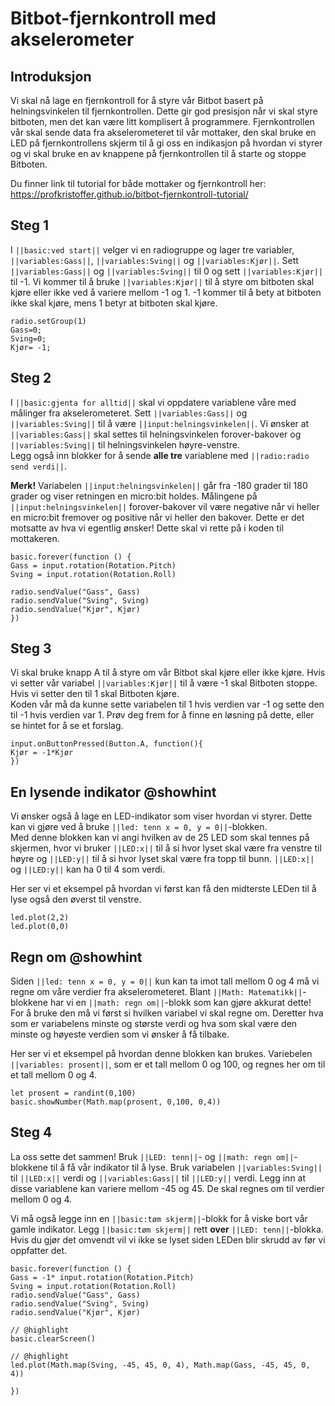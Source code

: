 # Bitbot-fjernkontroll med akselerometer

## Introduksjon

Vi skal nå lage en fjernkontroll for å styre vår Bitbot basert på helningsvinkelen til fjernkontrollen. Dette gir god presisjon når vi skal styre bitboten, men det kan være litt komplisert å programmere.
Fjernkontrollen vår skal sende data fra akselerometeret til vår mottaker, den skal bruke en LED på fjernkontrollens skjerm til å gi oss en indikasjon på hvordan vi styrer og vi skal bruke en av knappene på fjernkontrollen til å starte og stoppe Bitboten.  

Du finner link til tutorial for både mottaker og fjernkontroll her: https://profkristoffer.github.io/bitbot-fjernkontroll-tutorial/ 

## Steg 1

I ``||basic:ved start||`` velger vi en radiogruppe og lager tre variabler, ``||variables:Gass||``, ``||variables:Sving||`` og ``||variables:Kjør||``. Sett ``||variables:Gass||`` og ``||variables:Sving||`` til 0 og sett ``||variables:Kjør||`` til -1.
Vi kommer til å bruke ``||variables:Kjør||`` til å styre om bitboten skal kjøre eller ikke ved å variere mellom -1 og 1. -1 kommer til å bety at bitboten ikke skal kjøre, mens 1 betyr at bitboten skal kjøre.


```blocks
radio.setGroup(1)
Gass=0;
Sving=0;
Kjør= -1;
```
## Steg 2

I ``||basic:gjenta for alltid||`` skal vi oppdatere variablene våre med målinger fra akselerometeret. Sett ``||variables:Gass||`` og ``||variables:Sving||`` til å være ``||input:helningsvinkelen||``. Vi ønsker at ``||variables:Gass||`` skal settes til helningsvinkelen forover-bakover og ``||variables:Sving||`` til helningsvinkelen høyre-venstre.  
Legg også inn blokker for å sende **alle tre** variablene med ``||radio:radio send verdi||``.  

**Merk!** Variabelen ``||input:helningsvinkelen||`` går fra -180 grader til 180 grader og viser retningen en micro:bit holdes. Målingene på ``||input:helningsvinkelen||`` forover-bakover vil være negative når vi heller en micro:bit fremover og positive når vi heller den bakover. Dette er det motsatte av hva vi egentlig ønsker! Dette skal vi rette på i koden til mottakeren.
```blocks
basic.forever(function () {
Gass = input.rotation(Rotation.Pitch)
Sving = input.rotation(Rotation.Roll)

radio.sendValue("Gass", Gass)
radio.sendValue("Sving", Sving)
radio.sendValue("Kjør", Kjør)
})

```

## Steg 3
Vi skal bruke knapp A til å styre om vår Bitbot skal kjøre eller ikke kjøre. Hvis vi setter vår variabel ``||variables:Kjør||`` til å være -1 skal Bitboten stoppe. Hvis vi setter den til 1 skal Bitboten kjøre.  
Koden vår må da kunne sette variabelen til 1 hvis verdien var -1 og sette den til -1 hvis verdien var 1. Prøv deg frem for å finne en løsning på dette, eller se hintet for å se et forslag.

```blocks
input.onButtonPressed(Button.A, function(){
Kjør = -1*Kjør
})
```

## En lysende indikator @showhint
Vi ønsker også å lage en LED-indikator som viser hvordan vi styrer. Dette kan vi gjøre ved å bruke ``||led: tenn x = 0, y = 0||``-blokken.  
Med denne blokken kan vi angi hvilken av de 25 LED som skal tennes på skjermen, hvor vi bruker ``||LED:x||`` til å si hvor lyset skal være fra venstre til høyre og ``||LED:y||`` til å si hvor lyset skal være fra topp til bunn. ``||LED:x||`` og ``||LED:y||`` kan ha 0 til 4 som verdi.

Her ser vi et eksempel på hvordan vi først kan få den midterste LEDen til å lyse også den øverst til venstre.

```blocks
led.plot(2,2)
led.plot(0,0)
```

## Regn om @showhint
Siden ``||led: tenn x = 0, y = 0||`` kun kan ta imot tall mellom 0 og 4 må vi regne om våre verdier fra akselerometeret. Blant ``||Math: Matematikk||``-blokkene har vi en ``||math: regn om||``-blokk som kan gjøre akkurat dette! For å bruke den må vi først si hvilken variabel vi skal regne om. Deretter hva som er variabelens minste og største verdi og hva som skal være den minste og høyeste verdien som vi ønsker å få tilbake.   

Her ser vi et eksempel på hvordan denne blokken kan brukes. Variebelen ``||variables: prosent||``, som er et tall mellom 0 og 100, og regnes her om til et tall mellom 0 og 4.
 
```blocks
let prosent = randint(0,100)
basic.showNumber(Math.map(prosent, 0,100, 0,4))
```

## Steg 4
La oss sette det sammen! Bruk ``||LED: tenn||``- og ``||math: regn om||``-blokkene til å få vår indikator til å lyse. Bruk variabelen ``||variables:Sving||`` til ``||LED:x||`` verdi og ``||variables:Gass||`` til ``||LED:y||`` verdi. Legg inn at disse variablene kan variere mellom -45 og 45. De skal regnes om til verdier mellom 0 og 4.  

Vi må også legge inn en ``||basic:tøm skjerm||``-blokk for å viske bort vår gamle indikator. Legg ``||basic:tøm skjerm||`` rett **over** ``||LED: tenn||``-blokka. Hvis du gjør det omvendt vil vi ikke se lyset siden LEDen blir skrudd av før vi oppfatter det.
```blocks
basic.forever(function () {
Gass = -1* input.rotation(Rotation.Pitch)
Sving = input.rotation(Rotation.Roll)
radio.sendValue("Gass", Gass)
radio.sendValue("Sving", Sving)
radio.sendValue("Kjør", Kjør)

// @highlight
basic.clearScreen()

// @highlight
led.plot(Math.map(Sving, -45, 45, 0, 4), Math.map(Gass, -45, 45, 0, 4))

})


```

<!---
```blocks

```
``||||``
--->

<script src="https://makecode.com/gh-pages-embed.js"></script><script>makeCodeRender("{{ site.makecode.home_url }}", "{{ site.github.owner_name }}/{{ site.github.repository_name }}");</script>